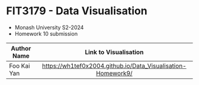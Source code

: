 # FIT3179 - Data Visualisation
- Monash University S2-2024
- Homework 10 submission

| Author Name              | Link to Visualisation                                        |
| ------------------------ |:------------------------------------------------------------:|
| Foo Kai Yan              | https://wh1tef0x2004.github.io/Data_Visualisation-Homework9/ |
